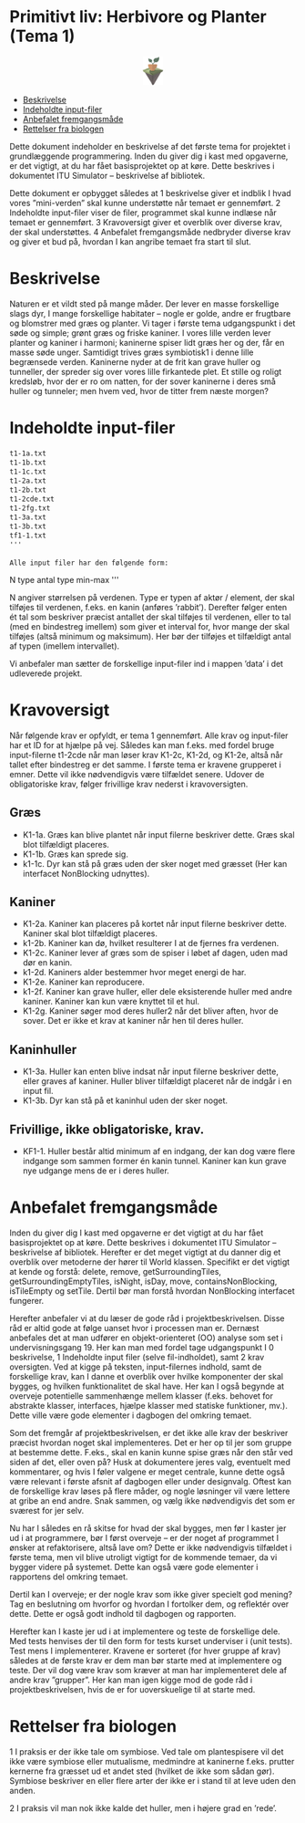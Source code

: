 # Primitivt liv: Herbivore og Planter (Tema 1)

<p align="center">
    <img height="50px" src="../../../images/theme-1.png"/>
</p>

- [Beskrivelse](#beskrivelse)
- [Indeholdte input-filer](#indeholdte-input-filer)
- [Anbefalet fremgangsmåde](#anbefalet-fremgangsmåde)
- [Rettelser fra biologen](#rettelser-fra-biologen)


Dette dokument indeholder en beskrivelse af det første tema for projektet i grundlæggende programmering. Inden du giver dig i kast med opgaverne, er det vigtigt, at du har fået basisprojektet op at køre. Dette beskrives i dokumentet ITU Simulator – beskrivelse af bibliotek.

Dette dokument er opbygget således at 1 beskrivelse giver et indblik I hvad vores ”mini-verden” skal kunne understøtte når temaet er gennemført. 2 Indeholdte input-filer viser de filer, programmet skal kunne indlæse når temaet er gennemført. 3 Kravoversigt giver et overblik over diverse krav, der skal understøttes. 4 Anbefalet fremgangsmåde nedbryder diverse krav og giver et bud på, hvordan I kan angribe temaet fra start til slut. 

# Beskrivelse
Naturen er et vildt sted på mange måder. Der lever en masse forskellige slags dyr, I mange forskellige habitater – nogle er golde, andre er frugtbare og blomstrer med græs og planter. Vi tager i første tema udgangspunkt i det søde og simple; grønt græs og friske kaniner. I vores lille verden lever planter og kaniner i harmoni; kaninerne spiser lidt græs her og der, får en masse søde unger. Samtidigt trives græs symbiotisk1 i denne lille begrænsede verden. Kaninerne nyder at de frit kan grave huller og tunneller, der spreder sig over vores lille firkantede plet.  Et stille og roligt kredsløb, hvor der er ro om natten, for der sover kaninerne i deres små huller og tunneler; men hvem ved, hvor de titter frem næste morgen?

# Indeholdte input-filer

```
t1-1a.txt
t1-1b.txt
t1-1c.txt
t1-2a.txt
t1-2b.txt
t1-2cde.txt
t1-2fg.txt
t1-3a.txt
t1-3b.txt
tf1-1.txt
'''

Alle input filer har den følgende form:

```
N
type antal 
type min-max
'''

N angiver størrelsen på verdenen. Type er typen af aktør / element, der skal tilføjes til verdenen, f.eks. en kanin (anføres ’rabbit’). Derefter følger enten ét tal som beskriver præcist antallet der skal tilføjes til verdenen, eller to tal (med en bindestreg imellem) som giver et interval for, hvor mange der skal tilføjes (altså minimum og maksimum). Her bør der tilføjes et tilfældigt antal af typen (imellem intervallet).

Vi anbefaler man sætter de forskellige input-filer ind i mappen ’data’ i det udleverede projekt.

# Kravoversigt
Når følgende krav er opfyldt, er tema 1 gennemført. Alle krav og input-filer har et ID for at hjælpe på vej. Således kan man f.eks. med fordel bruge input-filerne t1-2cde når man løser krav K1-2c, K1-2d, og K1-2e, altså når tallet efter bindestreg er det samme. I første tema er kravene grupperet i emner. Dette vil ikke nødvendigvis være tilfældet senere. Udover de obligatoriske krav, følger frivillige krav nederst i kravoversigten.

## Græs
-	K1-1a. Græs kan blive plantet når input filerne beskriver dette. Græs skal blot tilfældigt placeres.
-	K1-1b. Græs kan sprede sig.
-	k1-1c. Dyr kan stå på græs uden der sker noget med græsset (Her kan interfacet NonBlocking udnyttes).

## Kaniner
-	K1-2a. Kaniner kan placeres på kortet når input filerne beskriver dette. Kaniner skal blot tilfældigt placeres.
-	k1-2b. Kaniner kan dø, hvilket resulterer I at de fjernes fra verdenen. 
-	K1-2c. Kaniner lever af græs som de spiser i løbet af dagen, uden mad dør en kanin.
-	k1-2d. Kaniners alder bestemmer hvor meget energi de har.
-	K1-2e. Kaniner kan reproducere. 
-	k1-2f. Kaniner kan grave huller, eller dele eksisterende huller med andre kaniner. Kaniner kan kun være knyttet til et hul.
-	K1-2g. Kaniner søger mod deres huller2 når det bliver aften, hvor de sover. Det er ikke et krav at kaniner når hen til deres huller.

## Kaninhuller
-	K1-3a. Huller kan enten blive indsat når input filerne beskriver dette, eller graves af kaniner. Huller bliver tilfældigt placeret når de indgår i en input fil.
-	K1-3b. Dyr kan stå på et kaninhul uden der sker noget.

## Frivillige, ikke obligatoriske, krav.
-	KF1-1. Huller består altid minimum af en indgang, der kan dog være flere indgange som sammen former én kanin tunnel. Kaniner kan kun grave nye udgange mens de er i deres huller.

# Anbefalet fremgangsmåde
Inden du giver dig I kast med opgaverne er det vigtigt at du har fået basisprojektet op at køre. Dette beskrives i dokumentet ITU Simulator – beskrivelse af bibliotek. Herefter er det meget vigtigt at du danner dig et overblik over metoderne der hører til World klassen. Specifikt er det vigtigt at kende og forstå: delete, remove, getSurroundingTiles, getSurroundingEmptyTiles, isNight, isDay, move, containsNonBlocking, isTileEmpty og setTile. Dertil bør man forstå hvordan NonBlocking interfacet fungerer.

Herefter anbefaler vi at du læser de gode råd i projektbeskrivelsen. Disse råd er altid gode at følge uanset hvor i processen man er. Dernæst anbefales det at man udfører en objekt-orienteret (OO) analyse som set i undervisningsgang 19. Her kan man med fordel tage udgangspunkt I 0 beskrivelse, 1 Indeholdte input filer (selve fil-indholdet), samt 2 krav oversigten. Ved at kigge på teksten, input-filernes indhold, samt de forskellige krav, kan I danne et overblik over hvilke komponenter der skal bygges, og hvilken funktionalitet de skal have. Her kan I også begynde at overveje potentielle sammenhænge mellem klasser (f.eks. behovet for abstrakte klasser, interfaces, hjælpe klasser med statiske funktioner, mv.). Dette ville være gode elementer i dagbogen del omkring temaet.

Som det fremgår af projektbeskrivelsen, er det ikke alle krav der beskriver præcist hvordan noget skal implementeres. Det er her op til jer som gruppe at bestemme dette. F.eks., skal en kanin kunne spise græs når den står ved siden af det, eller oven på? Husk at dokumentere jeres valg, eventuelt med kommentarer, og hvis I føler valgene er meget centrale, kunne dette også være relevant i første afsnit af dagbogen eller under designvalg. Oftest kan de forskellige krav løses på flere måder, og nogle løsninger vil være lettere at gribe an end andre. Snak sammen, og vælg ikke nødvendigvis det som er sværest for jer selv.

Nu har I således en rå skitse for hvad der skal bygges, men før I kaster jer ud i at programmere, bør I først overveje – er der noget af programmet I ønsker at refaktorisere, altså lave om? Dette er ikke nødvendigvis tilfældet i første tema, men vil blive utroligt vigtigt for de kommende temaer, da vi bygger videre på systemet. Dette kan også være gode elementer i rapportens del omkring temaet.

Dertil kan I overveje; er der nogle krav som ikke giver specielt god mening? Tag en beslutning om hvorfor og hvordan I fortolker dem, og reflektér over dette. Dette er også godt indhold til dagbogen og rapporten.

Herefter kan I kaste jer ud i at implementere og teste de forskellige dele. Med tests henvises der til den form for tests kurset underviser i (unit tests). Test mens I implementerer. Kravene er sorteret (for hver gruppe af krav) således at de første krav er dem man bør starte med at implementere og teste. Der vil dog være krav som kræver at man har implementeret dele af andre krav ”grupper”. Her kan man igen kigge mod de gode råd i projektbeskrivelsen, hvis de er for uoverskuelige til at starte med. 

# Rettelser fra biologen

1 I praksis er der ikke tale om symbiose. Ved tale om plantespisere vil det ikke være symbiose eller mutualisme, medmindre at kaninerne f.eks. prutter kernerne fra græsset ud et andet sted (hvilket de ikke som sådan gør). Symbiose beskriver en eller flere arter der ikke er i stand til at leve uden den anden. 

2 I praksis vil man nok ikke kalde det huller, men i højere grad en ’rede’. 



